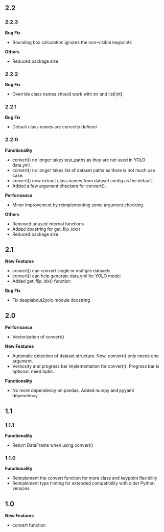 ## 2.2

### 2.2.3
**Bug Fix**
- Bounding box calculation ignores the non-visible keypoints

**Others**
- Reduced package size

### 2.2.2
**Bug Fix**
- Override class names should work with str and list[int]

### 2.2.1
**Bug Fix**
- Default class names are correctly defined

### 2.2.0
**Functionality**
- convert() no longer takes test_paths as they are not used in YOLO data.yml.
- convert() no longer takes list of dataset paths as there is not much use case.
- convert() now extract class names from dataset config as the default.
- Added a few argument checkers for convert().

**Performance**
- Minor improvement by reimplementing some argument checking.

**Others**
- Removed unused internal functions
- Added docstring for get_flip_idx()
- Reduced package size

## 2.1
**New Features**
- convert() can convert single or multiple datasets
- convert() can help generate data.yml for YOLO model
- Added get_flip_idx() function

**Bug Fix**
- Fix deeplabcut2yolo module docstring

## 2.0
**Performance**
- Vectorization of convert()

**New Features**
- Automatic detection of dataset structure. Now, convert() only needs one argument.
- Verbosity and progress bar implementation for convert(). Progress bar is optional, need tqdm.

**Functionality**
- No more dependency on pandas. Added numpy and pyyaml dependency.

## 1.1

### 1.1.1
**Functionality**
- Return DataFrame when using convert()

### 1.1.0
**Functionality**
- Reimplement the convert function for more class and keypoint flexibility
- Reimplement type hinting for extended compatibility with older Python versions

## 1.0
**New Features**
- convert function

